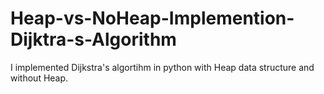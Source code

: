 # Heap-vs-NoHeap-Implemention-Dijktra-s-Algorithm
I implemented Dijkstra's algortihm in python with Heap data structure and without Heap.
